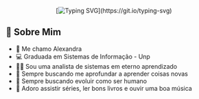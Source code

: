<!-- Cabeçalhos -->
<div align="center">

[![Typing SVG](https://readme-typing-svg.demolab.com/?lines=Bem+vindo+ao+meu+Github+!!!)](https://git.io/typing-svg)

</div>

## 💎 Sobre Mim 
- 🚀 Me chamo Alexandra
- 💻 Graduada em Sistemas de Informação - Unp
- 👩‍💻 Sou uma analista de sistemas em eterno aprendizado
- 🎯 Sempre buscando me aprofundar a aprender coisas novas
- 🌻 Sempre buscando evoluir como ser humano
- 🦄 Adoro assistir séries, ler bons livros e ouvir uma boa música






<!--
**alebona/alebona** is a ✨ _special_ ✨ repository because its `README.md` (this file) appears on your GitHub profile.

Here are some ideas to get you started:

- 🔭 I’m currently working on ...
- 🌱 I’m currently learning ...
- 👯 I’m looking to collaborate on ...
- 🤔 I’m looking for help with ...
- 💬 Ask me about ...
- 📫 How to reach me: ...
- 😄 Pronouns: ...
- ⚡ Fun fact: ...
-->
